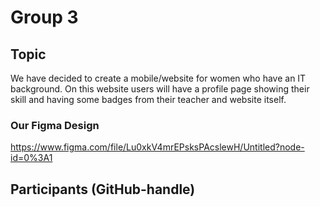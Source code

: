 # Group 3

## Topic

We have decided to create a mobile/website for women who have an IT background. On this website users will have a profile page showing their skill and having some badges from their teacher and website itself.

### Our Figma Design

<https://www.figma.com/file/Lu0xkV4mrEPsksPAcslewH/Untitled?node-id=0%3A1>

## Participants (GitHub-handle)

